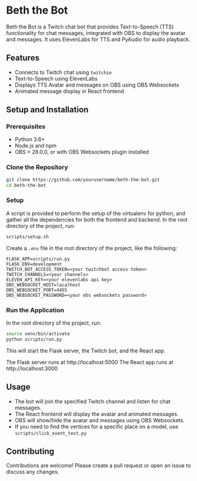 # Beth the Bot

Beth the Bot is a Twitch chat bot that provides Text-to-Speech (TTS) functionality for chat messages, integrated with OBS to display the avatar and messages. It uses ElevenLabs for TTS and PyAudio for audio playback.

## Features

- Connects to Twitch chat using `twitchio`
- Text-to-Speech using ElevenLabs
- Displays TTS Avatar and messages on OBS using OBS Websockets
- Animated message display in React frontend

## Setup and Installation

### Prerequisites

- Python 3.6+
- Node.js and npm
- OBS > 28.0.0, or with OBS Websockets plugin installed

### Clone the Repository

```sh
git clone https://github.com/yourusername/beth-the-bot.git
cd beth-the-bot
```

### Setup

A script is provided to perform the setup of the virtualenv for python, and gather all the dependencies for both the frontend and backend. In the root directory of the project, run:

```sh
scripts/setup.sh
```

Create a `.env` file in the root directory of the project, like the following:

```
FLASK_APP=scripts/run.py
FLASK_ENV=development
TWITCH_BOT_ACCESS_TOKEN=<your twitchbot access token>
TWITCH_CHANNELS=<your channels>
ELEVEN_API_KEY=<your elevenlabs api key>
OBS_WEBSOCKET_HOST=localhost
OBS_WEBSOCKET_PORT=4455
OBS_WEBSOCKET_PASSWORD=<your obs websockets password>
```

### Run the Application
In the root directory of the project, run:

```sh
source venv/bin/activate
python scripts/run.py
```

This will start the Flask server, the Twitch bot, and the React app.

The Flask server runs at http://localhost:5000
The React app runs at http://localhost:3000

## Usage

* The bot will join the specified Twitch channel and listen for chat messages.
* The React frontend will display the avatar and animated messages.
* OBS will show/hide the avatar and messages using OBS Websockets.
* If you need to find the vertices for a specific place on a model, use `scripts/click_event_test.py`

## Contributing

Contributions are welcome! Please create a pull request or open an issue to discuss any changes.
